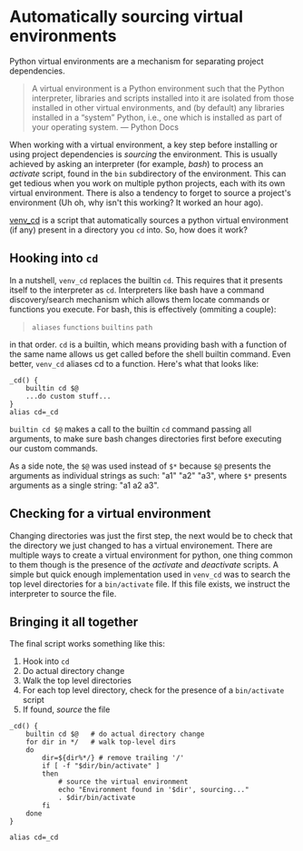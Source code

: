 # Automatically sourcing virtual environments
Python virtual environments are a mechanism for separating project dependencies.
> A virtual environment is a Python environment such that the Python interpreter, libraries and scripts installed into it are isolated from those installed in other virtual environments, and (by default) any libraries installed in a “system” Python, i.e., one which is installed as part of your operating system. — Python Docs

When working with a virtual environment, a key step before installing or using project dependencies is *sourcing* the environment.
This is usually achieved by asking an interpreter (for example, *bash*) to process an *activate* script, found in the ```bin``` subdirectory of the environment.
This can get tedious when you work on multiple python projects, each with its own virtual environment. There is also a tendency to forget to source a project's environment (Uh oh, why isn't this working? It worked an hour ago).

[venv_cd](https://github.com/thealamu/venv_cd) is a script that automatically sources a python virtual environment (if any) present in a directory you ```cd``` into. So, how does it work?

## Hooking into ```cd```
In a nutshell, ```venv_cd``` replaces the builtin ```cd```. This requires that it presents itself to the interpreter as ```cd```.
Interpreters like bash have a command discovery/search mechanism which allows them locate commands or functions you execute. For bash, this is effectively (ommiting a couple): 
> ```aliases``` ```functions``` ```builtins``` ```path```

in that order. ```cd``` is a builtin, which means providing bash with a function of the same name allows us get called before the shell builtin command. Even better, ```venv_cd``` aliases cd to a function. Here's what that looks like:
```shell
_cd() {
    builtin cd $@
    ...do custom stuff...
}
alias cd=_cd
```
```builtin cd $@``` makes a call to the builtin ```cd``` command passing all arguments, to make sure bash changes directories first before executing our custom commands.

As a side note, the ```$@``` was used instead of ```$*``` because ```$@``` presents the arguments as individual strings as such: "a1" "a2" "a3", where ```$*``` presents arguments as a single string: "a1 a2 a3".

## Checking for a virtual environment
Changing directories was just the first step, the next would be to check that the directory we just changed to has a virtual environement. There are multiple ways to create a virtual environment for python, one thing common to them though is the presence of the *activate* and *deactivate* scripts.
A simple but quick enough implementation used in ```venv_cd``` was to search the top level directories for a ```bin/activate``` file. If this file exists, we instruct the interpreter to source the file.

## Bringing it all together
The final script works something like this:
1. Hook into ```cd```
2. Do actual directory change
3. Walk the top level directories
4. For each top level directory, check for the presence of a ```bin/activate``` script
5. If found, *source* the file

```shell
_cd() {
	builtin cd $@	# do actual directory change
	for dir in */	# walk top-level dirs
	do
		dir=${dir%*/} # remove trailing '/'
		if [ -f "$dir/bin/activate" ]
		then
			# source the virtual environment
			echo "Environment found in '$dir', sourcing..."
			. $dir/bin/activate
		fi
	done
}

alias cd=_cd
```
